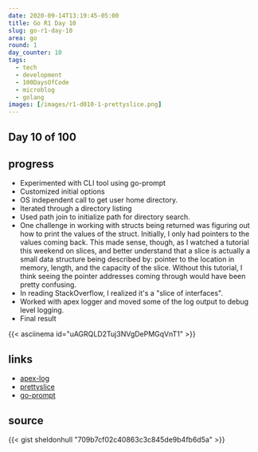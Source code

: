 ```yaml
---
date: 2020-09-14T13:19:45-05:00
title: Go R1 Day 10
slug: go-r1-day-10
area: go
round: 1
day_counter: 10
tags:
  - tech
  - development
  - 100DaysOfCode
  - microblog
  - golang
images: [/images/r1-d010-1-prettyslice.png]
---
```


## Day 10 of 100

## progress

- Experimented with CLI tool using go-prompt
- Customized initial options
- OS independent call to get user home directory.
- Iterated through a directory listing
- Used path join to initialize path for directory search.
- One challenge in working with structs being returned was figuring out how to print the values of the struct.
Initially, I only had pointers to the values coming back.
This made sense, though, as I watched a tutorial this weekend on slices, and better understand that a slice is actually a small data structure being described by: pointer to the location in memory, length, and the capacity of the slice.
Without this tutorial, I think seeing the pointer addresses coming through would have been pretty confusing.
- In reading StackOverflow, I realized it's a "slice of interfaces".
- Worked with apex logger and moved some of the log output to debug level logging.
- Final result

{{< asciinema id="uAGRQLD2Tuj3NVgDePMGqVnT1" >}}

## links

- [apex-log](https://github.com/apex/log)
- [prettyslice](https://github.com/inancgumus/prettyslice)
- [go-prompt](https://github.com/c-bata/go-prompt)

## source

{{< gist sheldonhull  "709b7cf02c40863c3c845de9b4fb6d5a" >}}
